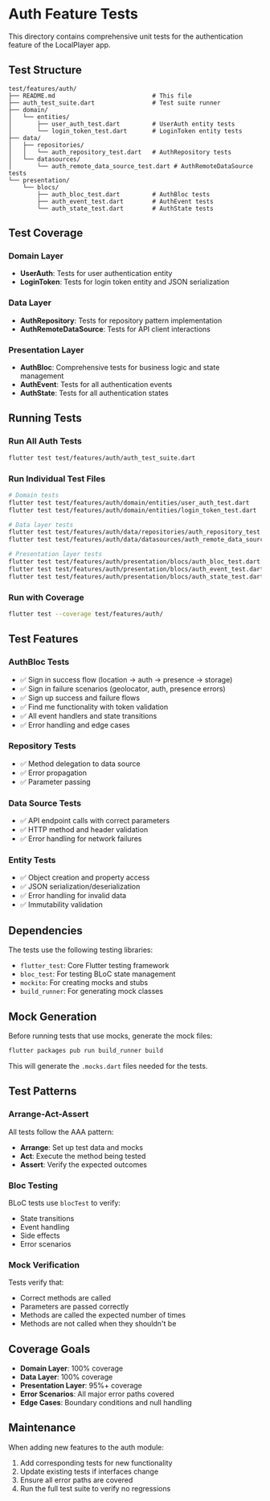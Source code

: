 # Auth Feature Tests

This directory contains comprehensive unit tests for the authentication feature of the LocalPlayer app.

## Test Structure

```
test/features/auth/
├── README.md                           # This file
├── auth_test_suite.dart                # Test suite runner
├── domain/
│   └── entities/
│       ├── user_auth_test.dart         # UserAuth entity tests
│       └── login_token_test.dart       # LoginToken entity tests
├── data/
│   ├── repositories/
│   │   └── auth_repository_test.dart   # AuthRepository tests
│   └── datasources/
│       └── auth_remote_data_source_test.dart # AuthRemoteDataSource tests
└── presentation/
    └── blocs/
        ├── auth_bloc_test.dart         # AuthBloc tests
        ├── auth_event_test.dart        # AuthEvent tests
        └── auth_state_test.dart        # AuthState tests
```

## Test Coverage

### Domain Layer
- **UserAuth**: Tests for user authentication entity
- **LoginToken**: Tests for login token entity and JSON serialization

### Data Layer
- **AuthRepository**: Tests for repository pattern implementation
- **AuthRemoteDataSource**: Tests for API client interactions

### Presentation Layer
- **AuthBloc**: Comprehensive tests for business logic and state management
- **AuthEvent**: Tests for all authentication events
- **AuthState**: Tests for all authentication states

## Running Tests

### Run All Auth Tests
```bash
flutter test test/features/auth/auth_test_suite.dart
```

### Run Individual Test Files
```bash
# Domain tests
flutter test test/features/auth/domain/entities/user_auth_test.dart
flutter test test/features/auth/domain/entities/login_token_test.dart

# Data layer tests
flutter test test/features/auth/data/repositories/auth_repository_test.dart
flutter test test/features/auth/data/datasources/auth_remote_data_source_test.dart

# Presentation layer tests
flutter test test/features/auth/presentation/blocs/auth_bloc_test.dart
flutter test test/features/auth/presentation/blocs/auth_event_test.dart
flutter test test/features/auth/presentation/blocs/auth_state_test.dart
```

### Run with Coverage
```bash
flutter test --coverage test/features/auth/
```

## Test Features

### AuthBloc Tests
- ✅ Sign in success flow (location → auth → presence → storage)
- ✅ Sign in failure scenarios (geolocator, auth, presence errors)
- ✅ Sign up success and failure flows
- ✅ Find me functionality with token validation
- ✅ All event handlers and state transitions
- ✅ Error handling and edge cases

### Repository Tests
- ✅ Method delegation to data source
- ✅ Error propagation
- ✅ Parameter passing

### Data Source Tests
- ✅ API endpoint calls with correct parameters
- ✅ HTTP method and header validation
- ✅ Error handling for network failures

### Entity Tests
- ✅ Object creation and property access
- ✅ JSON serialization/deserialization
- ✅ Error handling for invalid data
- ✅ Immutability validation

## Dependencies

The tests use the following testing libraries:
- `flutter_test`: Core Flutter testing framework
- `bloc_test`: For testing BLoC state management
- `mockito`: For creating mocks and stubs
- `build_runner`: For generating mock classes

## Mock Generation

Before running tests that use mocks, generate the mock files:

```bash
flutter packages pub run build_runner build
```

This will generate the `.mocks.dart` files needed for the tests.

## Test Patterns

### Arrange-Act-Assert
All tests follow the AAA pattern:
- **Arrange**: Set up test data and mocks
- **Act**: Execute the method being tested
- **Assert**: Verify the expected outcomes

### Bloc Testing
BLoC tests use `blocTest` to verify:
- State transitions
- Event handling
- Side effects
- Error scenarios

### Mock Verification
Tests verify that:
- Correct methods are called
- Parameters are passed correctly
- Methods are called the expected number of times
- Methods are not called when they shouldn't be

## Coverage Goals

- **Domain Layer**: 100% coverage
- **Data Layer**: 100% coverage  
- **Presentation Layer**: 95%+ coverage
- **Error Scenarios**: All major error paths covered
- **Edge Cases**: Boundary conditions and null handling

## Maintenance

When adding new features to the auth module:
1. Add corresponding tests for new functionality
2. Update existing tests if interfaces change
3. Ensure all error paths are covered
4. Run the full test suite to verify no regressions 